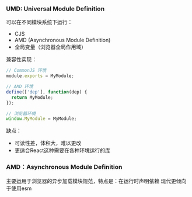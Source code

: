 

### UMD: Universal Module Definition
可以在不同模块系统下运行：
- CJS
- AMD (Asynchronous Module Definition)
- 全局变量（浏览器全局作用域）

兼容性实现：
```js
// CommonJS 环境
module.exports = MyModule;

// AMD 环境
define(['dep'], function(dep) {
  return MyModule;
});

// 浏览器环境
window.MyModule = MyModule;
```

缺点：
- 可读性差，体积大，难以更改
- 更适合React这种需要在各种环境运行的库

### AMD：Asynchronous Module Definition

主要运用于浏览器的异步加载模块规范，特点是：在运行时声明依赖
现代更倾向于使用esm